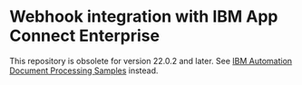 # Webhook integration with IBM App Connect Enterprise

This repository is obsolete for version 22.0.2 and later. See [IBM Automation Document Processing Samples](https://github.com/icp4a/adp-samples) instead.
